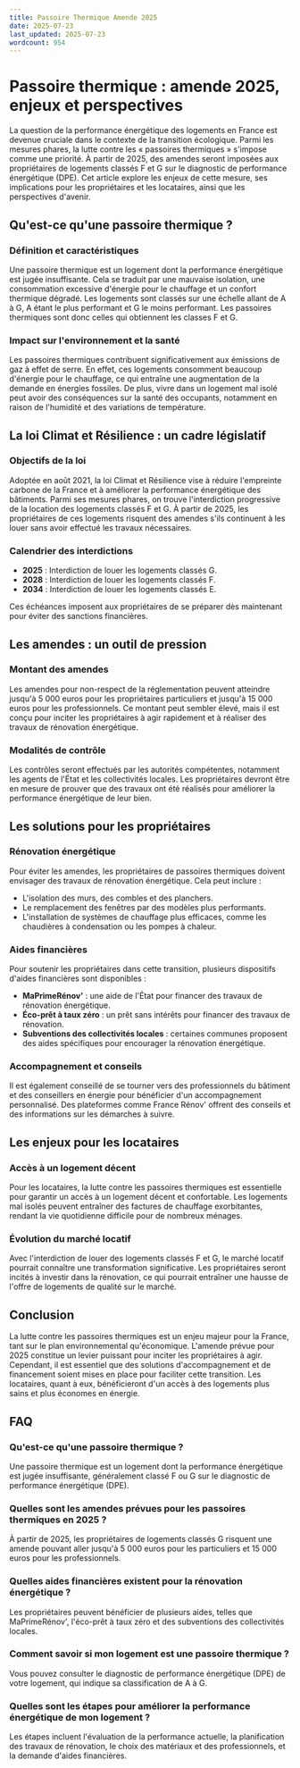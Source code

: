 ```yaml
---
title: Passoire Thermique Amende 2025
date: 2025-07-23
last_updated: 2025-07-23
wordcount: 954
---
```


# Passoire thermique : amende 2025, enjeux et perspectives

La question de la performance énergétique des logements en France est devenue cruciale dans le contexte de la transition écologique. Parmi les mesures phares, la lutte contre les « passoires thermiques » s'impose comme une priorité. À partir de 2025, des amendes seront imposées aux propriétaires de logements classés F et G sur le diagnostic de performance énergétique (DPE). Cet article explore les enjeux de cette mesure, ses implications pour les propriétaires et les locataires, ainsi que les perspectives d'avenir.

## Qu'est-ce qu'une passoire thermique ?

### Définition et caractéristiques

Une passoire thermique est un logement dont la performance énergétique est jugée insuffisante. Cela se traduit par une mauvaise isolation, une consommation excessive d'énergie pour le chauffage et un confort thermique dégradé. Les logements sont classés sur une échelle allant de A à G, A étant le plus performant et G le moins performant. Les passoires thermiques sont donc celles qui obtiennent les classes F et G.

### Impact sur l'environnement et la santé

Les passoires thermiques contribuent significativement aux émissions de gaz à effet de serre. En effet, ces logements consomment beaucoup d'énergie pour le chauffage, ce qui entraîne une augmentation de la demande en énergies fossiles. De plus, vivre dans un logement mal isolé peut avoir des conséquences sur la santé des occupants, notamment en raison de l'humidité et des variations de température.

## La loi Climat et Résilience : un cadre législatif

### Objectifs de la loi

Adoptée en août 2021, la loi Climat et Résilience vise à réduire l'empreinte carbone de la France et à améliorer la performance énergétique des bâtiments. Parmi ses mesures phares, on trouve l'interdiction progressive de la location des logements classés F et G. À partir de 2025, les propriétaires de ces logements risquent des amendes s'ils continuent à les louer sans avoir effectué les travaux nécessaires.

### Calendrier des interdictions

- **2025** : Interdiction de louer les logements classés G.
- **2028** : Interdiction de louer les logements classés F.
- **2034** : Interdiction de louer les logements classés E.

Ces échéances imposent aux propriétaires de se préparer dès maintenant pour éviter des sanctions financières.

## Les amendes : un outil de pression

### Montant des amendes

Les amendes pour non-respect de la réglementation peuvent atteindre jusqu'à 5 000 euros pour les propriétaires particuliers et jusqu'à 15 000 euros pour les professionnels. Ce montant peut sembler élevé, mais il est conçu pour inciter les propriétaires à agir rapidement et à réaliser des travaux de rénovation énergétique.

### Modalités de contrôle

Les contrôles seront effectués par les autorités compétentes, notamment les agents de l'État et les collectivités locales. Les propriétaires devront être en mesure de prouver que des travaux ont été réalisés pour améliorer la performance énergétique de leur bien.

## Les solutions pour les propriétaires

### Rénovation énergétique

Pour éviter les amendes, les propriétaires de passoires thermiques doivent envisager des travaux de rénovation énergétique. Cela peut inclure :

- L'isolation des murs, des combles et des planchers.
- Le remplacement des fenêtres par des modèles plus performants.
- L'installation de systèmes de chauffage plus efficaces, comme les chaudières à condensation ou les pompes à chaleur.

### Aides financières

Pour soutenir les propriétaires dans cette transition, plusieurs dispositifs d'aides financières sont disponibles :

- **MaPrimeRénov'** : une aide de l'État pour financer des travaux de rénovation énergétique.
- **Éco-prêt à taux zéro** : un prêt sans intérêts pour financer des travaux de rénovation.
- **Subventions des collectivités locales** : certaines communes proposent des aides spécifiques pour encourager la rénovation énergétique.

### Accompagnement et conseils

Il est également conseillé de se tourner vers des professionnels du bâtiment et des conseillers en énergie pour bénéficier d'un accompagnement personnalisé. Des plateformes comme France Rénov' offrent des conseils et des informations sur les démarches à suivre.

## Les enjeux pour les locataires

### Accès à un logement décent

Pour les locataires, la lutte contre les passoires thermiques est essentielle pour garantir un accès à un logement décent et confortable. Les logements mal isolés peuvent entraîner des factures de chauffage exorbitantes, rendant la vie quotidienne difficile pour de nombreux ménages.

### Évolution du marché locatif

Avec l'interdiction de louer des logements classés F et G, le marché locatif pourrait connaître une transformation significative. Les propriétaires seront incités à investir dans la rénovation, ce qui pourrait entraîner une hausse de l'offre de logements de qualité sur le marché.

## Conclusion

La lutte contre les passoires thermiques est un enjeu majeur pour la France, tant sur le plan environnemental qu'économique. L'amende prévue pour 2025 constitue un levier puissant pour inciter les propriétaires à agir. Cependant, il est essentiel que des solutions d'accompagnement et de financement soient mises en place pour faciliter cette transition. Les locataires, quant à eux, bénéficieront d'un accès à des logements plus sains et plus économes en énergie.

## FAQ

### Qu'est-ce qu'une passoire thermique ?

Une passoire thermique est un logement dont la performance énergétique est jugée insuffisante, généralement classé F ou G sur le diagnostic de performance énergétique (DPE).

### Quelles sont les amendes prévues pour les passoires thermiques en 2025 ?

À partir de 2025, les propriétaires de logements classés G risquent une amende pouvant aller jusqu'à 5 000 euros pour les particuliers et 15 000 euros pour les professionnels.

### Quelles aides financières existent pour la rénovation énergétique ?

Les propriétaires peuvent bénéficier de plusieurs aides, telles que MaPrimeRénov', l'éco-prêt à taux zéro et des subventions des collectivités locales.

### Comment savoir si mon logement est une passoire thermique ?

Vous pouvez consulter le diagnostic de performance énergétique (DPE) de votre logement, qui indique sa classification de A à G.

### Quelles sont les étapes pour améliorer la performance énergétique de mon logement ?

Les étapes incluent l'évaluation de la performance actuelle, la planification des travaux de rénovation, le choix des matériaux et des professionnels, et la demande d'aides financières.